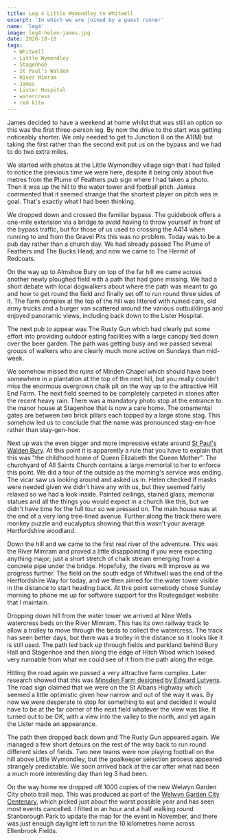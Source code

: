 ```yaml
---
title: Leg 4 Little Wymondley to Whitwell
excerpt: 'In which we are joined by a guest runner'
name: 'leg4'
image: leg4-helen-james.jpg
date: 2020-10-18
tags:
  - Whitwell
  - Little Wymondley
  - Stagenhoe
  - St Paul's Walden
  - River Mimram
  - James
  - Lister Hospital
  - watercress
  - red kite
---
```


James decided to have a weekend at home whilst that was still an option so this was the first three-person leg. By now the drive to the start was getting noticeably shorter. We only needed to get to Junction 8 on the A1(M) but taking the first rather than the second exit put us on the bypass and we had to do two extra miles.

We started with photos at the Little Wymondley village sign that I had failed to notice the previous time we were here, despite it being only about five metres from the Plume of Feathers pub sign where I had taken a photo. Then it was up the hill to the water tower and football pitch. James commented that it seemed strange that the shortest player on pitch was in goal. That's exactly what I had been thinking.

We dropped down and crossed the familiar bypass. The guidebook offers a one-mile extension via a bridge to avoid having to throw yourself in front of the bypass traffic, but for those of us used to crossing the A414 when running to and from the Gravel Pits this was no problem. Today was to be a pub day rather than a church day. We had already passed The Plume of Feathers and The Bucks Head, and now we came to The Hermit of Redcoats.

On the way up to Almshoe Bury on top of the far hill we came across another newly ploughed field with a path that had gone missing. We had a short debate with local dogwalkers about where the path was meant to go and how to get round the field and finally set off to run round three sides of it. The farm complex at the top of the hill was littered with ruined cars, old army trucks and a burger van scattered around the various outbuildings and enjoyed panoramic views, including back down to the Lister Hospital.

The next pub to appear was The Rusty Gun which had clearly put some effort into providing outdoor eating facilities with a large canopy tied down over the beer garden. The path was getting busy and we passed several groups of walkers who are clearly much more active on Sundays than mid-week.

We somehow missed the ruins of Minden Chapel which should have been somewhere in a plantation at the top of the next hill, but you really couldn't miss the enormous overgrown chalk pit on the way up to the attractive Hill End Farm. The next field seemed to be completely carpeted in stones after the recent heavy rain. There was a mandatory photo stop at the entrance to the manor house at Stagenhoe that is now a care home. The ornamental gates are between two brick pillars each topped by a large stone stag. This somehow led us to conclude that the name was pronounced stag-en-hoe rather than stay-gen-hoe.

Next up was the even bigger and more impressive estate around [St Paul's Walden Bury](https://www.historichouses.org/houses/house-listing/st-pauls-walden-bury.html). At this point it is apparently a rule that you have to explain that this was "the childhood home of Queen Elizabeth the Queen Mother". The churchyard of All Saints Church contains a large memorial to her to enforce this point. We did a tour of the outside as the morning's service was ending. The vicar saw us looking around and asked us in. Helen checked if masks were needed given we didn't have any with us, but they seemed fairly relaxed so we had a look inside. Painted ceilings, stained glass, memorial statues and all the things you would expect in a church like this, but we didn't have time for the full tour so we pressed on. The main house was at the end of a very long tree-lined avenue. Further along the track there were monkey puzzle and eucalyptus showing that this wasn't your average Hertfordshire woodland.

Down the hill and we came to the first real river of the adventure. This was the River Mimram and proved a little disappointing if you were expecting anything major; just a short stretch of chalk stream emerging from a concrete pipe under the bridge. Hopefully, the rivers will improve as we progress further. The field on the south edge of Whitwell was the end of the Hertfordshire Way for today, and we then aimed for the water tower visible in the distance to start heading back. At this point somebody chose Sunday morning to phone me up for software support for the Routegadget website that I maintain.

Dropping down hill from the water tower we arrived at Nine Wells watercress beds on the River Mimram. This has its own railway track to allow a trolley to move through the beds to collect the watercress. The track has seen better days, but there was a trolley in the distance so it looks like it is still used. The path led back up through fields and parkland behind Bury Hall and Stagenhoe and then along the edge of Hitch Wood which looked very runnable from what we could see of it from the path along the edge.

Hitting the road again we passed a very attractive farm complex. Later research showed that this was [Minsden Farm designed by Edward Lutyens](http://www.prestonherts.co.uk/page114.html). The road sign claimed that we were on the St Albans Highway which seemed a little optimistic given how narrow and out of the way it was. By now we were desperate to stop for something to eat and decided it would have to be at the far corner of the next field whatever the view was like. It turned out to be OK, with a view into the valley to the north, and yet again the Lister made an appearance.

The path then dropped back down and The Rusty Gun appeared again. We managed a few short detours on the rest of the way back to run round different sides of fields. Two new teams were now playing football on the hill above Little Wymondley, but the goalkeeper selection process appeared strangely predictable. We soon arrived back at the car after what had been a much more interesting day than leg 3 had been.

On the way home we dropped off 1000 copies of the new Welwyn Garden City photo trail map. This was produced as part of the [Welwyn Garden City Centenary](https://www.wgc100.org/), which picked just about the worst possible year and has seen most events cancelled. I fitted in an hour and a half walking round Stanborough Park to update the map for the event in November, and there was just enough daylight left to run the 10 kilometres home across Ellenbrook Fields.
